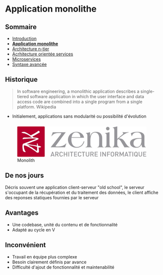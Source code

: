# Application monolithe

<!-- .slide: class="page-title" -->


## Sommaire

<!-- .slide: class="toc" -->

 - [Introduction](#/0)
 - **[Application monolithe](#/1)**
 - [Architecture n-tier](#/2)
 - [Acrhitecture orientée services](#/3)
 - [Microservices](#/4)
 - [Syntaxe avancée](#/5)


## Historique

 > In software engineering, a monolithic application describes a single-tiered software application in which the user interface and data access code are combined into a single program from a single platform. Wikipedia

 - Initialement, applications sans modularité ou possibilité d'évolution

<figure style="margin-top: 5%; margin-bottom: 5%;">
    <img src="ressources/logo-zenika.jpg" alt="Logo Zenika"/>
    <figcaption>Monolith</figcaption>
</figure>




## De nos jours

 Décris souvent une application client-serveur "old school", le serveur s'occupant de la récupération et du traitement des données, le client affiche des reponses statiques fournies par le serveur



## Avantages

 - Une codebase, unité du contenu et de fonctionnalité
 - Adapté au cycle en V



## Inconvénient

 - Travail en équipe plus complexe
 - Besoin clairement définis par avance
 - Difficulté d'ajout de fonctionnalité et maintenabilité
